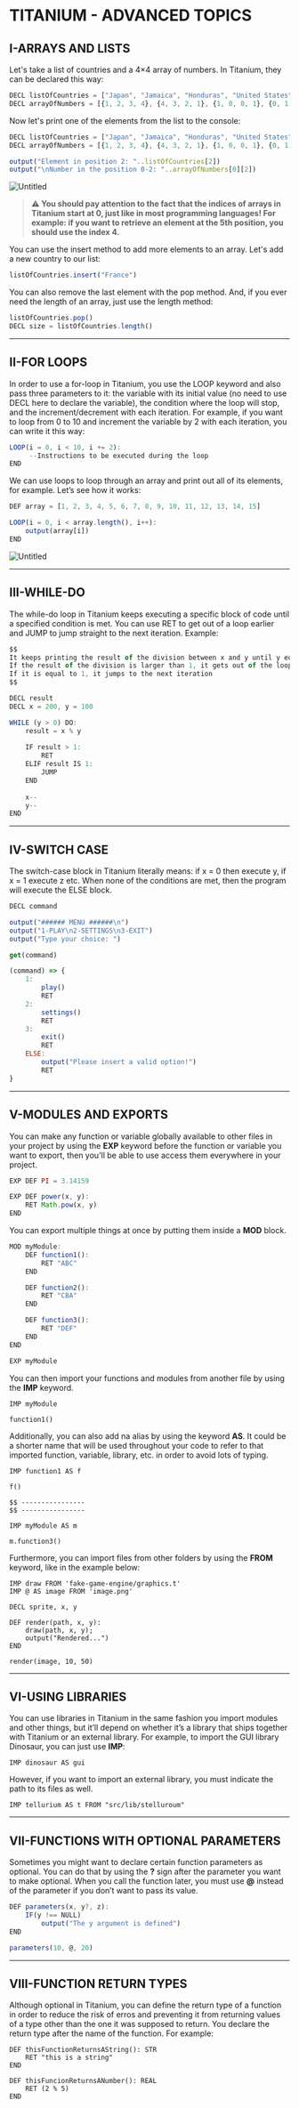 # TITANIUM - ADVANCED TOPICS

## I-ARRAYS AND LISTS

Let's take a list of countries and a 4×4 array of numbers. In Titanium, they can be declared this way:

```jsx
DECL listOfCountries = ["Japan", "Jamaica", "Honduras", "United States", "Brazil"]
DECL arrayOfNumbers = [{1, 2, 3, 4}, {4, 3, 2, 1}, {1, 0, 0, 1}, {0, 1, 1, 0}]
```

Now let's print one of the elements from the list to the console:

```jsx
DECL listOfCountries = ["Japan", "Jamaica", "Honduras", "United States", "Brazil"]
DECL arrayOfNumbers = [{1, 2, 3, 4}, {4, 3, 2, 1}, {1, 0, 0, 1}, {0, 1, 1, 0}]

output("Element in position 2: "..listOfCountries[2])
output("\nNumber in the position 0-2: "..arrayOfNumbers[0][2])
```

![Untitled](res/Untitled.png)

> **⚠️ You should pay attention to the fact that the indices of arrays in Titanium start at 0, just like in most programming languages! For example: if you want to retrieve an element at the 5th position, you should use the index 4.**
> 

You can use the insert method to add more elements to an array. Let's add a new country to our list:

```jsx
listOfCountries.insert("France")
```

You can also remove the last element with the pop method. And, if you ever need the length of an array, just use the length method:

```jsx
listOfCountries.pop()
DECL size = listOfCountries.length()
```

---

## II-FOR LOOPS

In order to use a for-loop in Titanium, you use the LOOP keyword and also pass three parameters to it: the variable with its initial value (no need to use DECL here to declare the variable), the condition where the loop will stop, and the increment/decrement with each iteration. For example, if you want to loop from 0 to 10 and increment the variable by 2 with each iteration, you can write it this way:

```jsx
LOOP(i = 0, i < 10, i += 2):
	 --Instructions to be executed during the loop
END
```

We can use loops to loop through an array and print out all of its elements, for example. Let’s see how it works:

```jsx
DEF array = [1, 2, 3, 4, 5, 6, 7, 8, 9, 10, 11, 12, 13, 14, 15]

LOOP(i = 0, i < array.length(), i++):
	output(array[i])
END
```

![Untitled](res/Untitled%201.png)

---

## III-WHILE-DO

The while-do loop in Titanium keeps executing a specific block of code until a specified condition is met. You can use RET to get out of a loop earlier and JUMP to jump straight to the next iteration. Example:

```jsx
$$
It keeps printing the result of the division between x and y until y equals to 0.
If the result of the division is larger than 1, it gets out of the loop
If it is equal to 1, it jumps to the next iteration
$$

DECL result
DECL x = 200, y = 100

WHILE (y > 0) DO:
	result = x % y
	
	IF result > 1:
		RET
	ELIF result IS 1:
		JUMP
	END
	
	x--
	y--
END
```

---

## IV-SWITCH CASE

The switch-case block in Titanium literally means: if x = 0 then execute y, if x = 1 execute z etc. When none of the conditions are met, then the program will execute the ELSE block.

```jsx
DECL command

output("###### MENU ######\n")
output("1-PLAY\n2-SETTINGS\n3-EXIT")
output("Type your choice: ")

get(command)

(command) => {
	1:
		play()
		RET
	2:
		settings()
		RET
	3:
		exit()
		RET
	ELSE:
		output("Please insert a valid option!")
		RET
}
```

---

## V-MODULES AND EXPORTS

You can make any function or variable globally available to other files in your project by using the **EXP** keyword before the function or variable you want to export, then you'll be able to use access them everywhere in your project.

```jsx
EXP DEF PI = 3.14159

EXP DEF power(x, y):
    RET Math.pow(x, y)
END
```

You can export multiple things at once by putting them inside a **MOD** block.

```jsx
MOD myModule:
	DEF function1():
		RET "ABC"
	END

	DEF function2():
		RET "CBA"
	END

	DEF function3():
		RET "DEF"
	END
END

EXP myModule
```

You can then import your functions and modules from another file by using the **IMP** keyword.

```tsx
IMP myModule

function1()
```

Additionally, you can also add na alias by using the keyword **AS**. It could be a shorter name that will be used throughout your code to refer to that imported function, variable, library, etc. in order to avoid lots of typing.

```tsx
IMP function1 AS f 

f() 

$$ ----------------
$$ ----------------

IMP myModule AS m 

m.function3()
```

Furthermore, you can import files from other folders by using the **FROM** keyword, like in the example below:

```tsx
IMP draw FROM 'fake-game-engine/graphics.t'
IMP @ AS image FROM 'image.png'

DECL sprite, x, y

DEF render(path, x, y):
	draw(path, x, y);
	output("Rendered...")
END

render(image, 10, 50)
```

---

## VI-USING LIBRARIES

You can use libraries in Titanium in the same fashion you import modules and other things, but it’ll depend on whether it’s a library that ships together with Titanium or an external library. For example, to import the GUI library Dinosaur, you can just use **IMP**:

```tsx
IMP dinosaur AS gui
```

However, if you want to import an external library, you must indicate the path to its files as well.

```tsx
IMP tellurium AS t FROM "src/lib/stelluroum"
```

---

## VII-FUNCTIONS WITH OPTIONAL PARAMETERS

Sometimes you might want to declare certain function parameters as optional. You can do that by using the **?** sign after the parameter you want to make optional. When you call the function later, you must use **@** instead of the parameter if you don’t want to pass its value. 

```jsx
DEF parameters(x, y?, z):
    IF(y !== NULL)
        output("The y argument is defined")
END

parameters(10, @, 20)
```

---

## VIII-FUNCTION RETURN TYPES

Although optional in Titanium, you can define the return type of a function in order to reduce the risk of erros and preventing it from returning values of a type other than the one it was supposed to return. You declare the return type after the name of the function. For example:

```tsx
DEF thisFunctionReturnsAString(): STR
    RET "this is a string"
END

DEF thisFuncionReturnsANumber(): REAL
    RET (2 % 5)
END
```